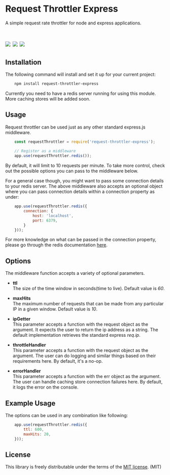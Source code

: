 # Request Throttler Express
A simple request rate throttler for node and express applications.
<h1>
<img src="https://api.travis-ci.org/asif-ir/request-throttler-express.svg?branch=master"/>
<img src="https://img.shields.io/npm/v/request-throttler-express.svg?style=flat-square"/>
<img src="https://img.shields.io/david/asif-ir/request-throttler-express.svg?style=flat-square"/>
</h1>

## Installation
The following command will install and set it up for your current project:

``` bash
    npm install request-throttler-express
```

Currently you need to have a redis server running for using this module. More caching stores will be added soon.

## Usage
Request throttler can be used just as any other standard express.js middleware.

``` javascript
    const requestThrottler = require('request-throttler-express');
    
    // Register as a middleware
    app.use(requestThrottler.redis());
```

By default, it will limit to 10 requests per minute. To take more control, check out the possible options you can pass
to the middleware below.

For a general case though, you might want to pass some connection details to your redis server. The above middleware
also accepts an optional object where you can pass connection details within a connection property as under:
  
``` javascript
    app.use(requestThrottler.redis({
        connection: {
            host: 'localhost',
            port: 6379,
        }
    }));
```
For more knowledge on what can be passed in the connection property, please go through the redis 
documentation [here](https://www.npmjs.com/package/redis).

## Options
The middleware function accepts a variety of optional parameters.

-  **ttl** \
    The size of the time window in seconds(time to live). Default value is _60_.
    
-  **maxHits** \
    The maximum number of requests that can be made from any particular IP in a given window. Default value is _10_.

-  **ipGetter** \
    This parameter accepts a function with the request object as the argument. It expects the user to return the ip 
    address as a string. The default implementation retrieves the standard express _req.ip_.
    
-  **throttleHandler** \
    This parameter accepts a function with the request object as the argument. The user can do logging and similar 
    things based on their requirements here. By default, it's a no-op.
        
-  **errorHandler** \
  This parameter accepts a function with the err object as the argument. The user can handle caching store connection
  failures here. By default, it logs the error on the console.
  
## Example Usage
The options can be used in any combination like following:

``` javascript
    app.use(requestThrottler.redis({
        ttl: 600,
        maxHits: 20,
    }));
```

## License
This library is freely distributable under the terms of the [MIT license](https://github.com/asif-ir/request-throttler-express/blob/master/LICENSE). (MIT)

